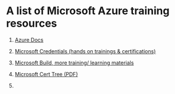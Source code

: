 # A list of Microsoft Azure training resources

1. [Azure Docs](https://learn.microsoft.com/en-us/azure/?product=popular)

2. [Microsoft Credentials (hands on trainings & certifications)](https://learn.microsoft.com/en-us/credentials/)

3. [Microsoft Build, more training/ learning materials](https://learn.microsoft.com/en-us/training/topics/build)

4. [Microsoft Cert Tree (PDF)](https://query.prod.cms.rt.microsoft.com/cms/api/am/binary/RE2PjDI)

5. 
